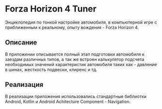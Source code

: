 Forza Horizon 4 Tuner 
=======
 Энциклопедия по тонкой настройке автомобиля, в компьютерной игре с приближенным к реальному, опыту вождения - Forza Horizon 4.

Описание
-------
 В приложении описывается полный этап подготовки автомобиля к заездам различных типов, а так же встроен калькулятор подсчета необходимых значений характеристик автомобиля таких
как - давление в шинах, жесткость подвески, клиренс и тд.

Реализация
-------
 В реализации приложения использовались стандартные библиотки Android, Kotlin и Android Achitecture Component - Navigation.
